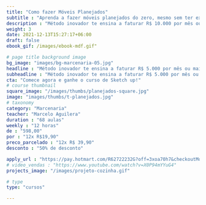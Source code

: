 ```yaml
---
title: "Como fazer Móveis Planejados"
subtitle : "Aprenda a fazer móveis planejados do zero, mesmo sem ter experiência"
description : "Método inovador te ensina a faturar R$ 10.000 por mês ou mais, construindo móveis sob medida com praticidade e economia"
weight: 3
date: 2021-12-13T15:27:17+06:00
draft: false
ebook_gif: /images/ebook-mdf.gif"

# page title background image
bg_image: "images/bg-marcenaria-05.jpg"
headline : "Método inovador te ensina a faturar R$ 5.000 por mês ou mais, construindo móveis sob medida com praticidade e economia"
subheadline : "Método inovador te ensina a faturar R$ 5.000 por mês ou mais, construindo móveis sob medida com praticidade e economia"
cta: "Comece agora e ganhe o curso de Sketch up!"
# course thumbnail
square_image: "/images/thumbs/planejados-square.jpg"
image: "images/thumbs/t-planejados.jpg"
# taxonomy
category: "Marcenaria"
teacher: "Marcelo Aguilera"
duration : "68 aulas"
weekly : "12 horas"
de : "598,00"
por : "12x R$19,90"
preco_parcelado : "12x R$ 39,90"
desconto : "50% de desconto"

apply_url : "https://pay.hotmart.com/R62722232G?off=3xoa70h7&checkoutMode=10&split=12"
# video_vendas : "https://www.youtube.com/watch?v=X0P94mYYuG4"
projects_image: "/images/projeto-cozinha.gif"

# type
type: "cursos"

---
```

